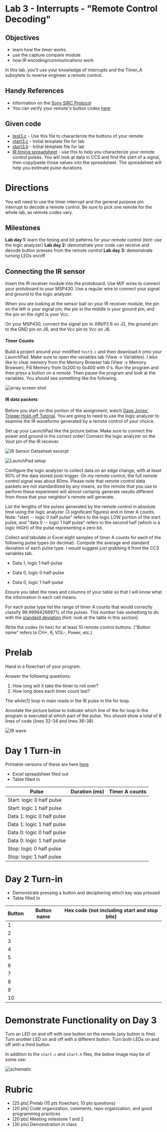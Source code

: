 # Lab 3 - Interrupts - "Remote Control Decoding"

## Objectives

- learn how the timer works
- use the capture compare module
- how IR encoding/communications work

In this lab, you'll use your knowledge of interrupts and the Timer_A subsytem to
reverse engineer a remote control.

## Handy References

- Information on the [Sony SIRC Protocol](http://users.telenet.be/davshomepage/home.htm)
- You can verify your remote's button codes [here](http://lirc.sourceforge.net/remotes/)

## Given code

- [test3.c](test3.c) - Use this file to characterize the buttons of your remote
- [start3.c](start3.c) - Initial template file for lab
- [start3.h](start3.h) - Initial template file for lab
- [IR timing spreadsheet](ir_remote.xlsx) - use this to help you characterize
your remote control pulses. You will look at data in CCS and find the start
of a signal, then copy/paste those values into the spreadsheet. The spreadsheet
will help you estimate pulse durations.

# Directions

You will need to use the timer interrupt and the general purpose pin interrupt
to decode a remote control.  Be sure to pick one remote for the whole lab, as
remote codes vary.

## Milestones

**Lab day 1:** learn the timing and bit patterns for your remote control (*hint:* use the logic analyzer)
**Lab day 2:** demonstrate your code can receive and decode button presses from the remote control
**Lab day 3:** demonstrate turning LEDs on/off

## Connecting the IR sensor

Insert the IR receiver module into the protoboard.  Use M/F wires to connect
your protoboard to your MSP430. Use a regular wire to connect your signal and
ground to the logic analyzer.

When you are looking at the sensor ball on your IR receiver module, the pin on
the left is your signal pin; the pin in the middle is your ground pin; and the
pin on the right is your Vcc.  

On your MSP430, connect the signal pin to XIN/P2.6 on J2, the ground pin to the
GND pin on J6, and the Vcc pin to Vcc on J6.  

#### Timer Counts

Build a project around your modified `test3.c` and then download it onto your
LaunchPad. Make sure to open the variables tab (View -> Variables). I also like
to clear memory from the Memory Browser tab (View -> Memory Browser), Fill
Memory from 0x200 to 0x400 with 0's. Run the program and then press a button on
a remote. Then pause the program and look at the variables. You should see
something like the following.

![array screen shot](arrayScreenShot.gif)

#### IR data packets

Before you start on this portion of the assignment, watch
[Dave Jones' Trigger Hold-off Tutorial](http://www.youtube.com/watch?v=ta096oBzSac).
You are going to need to use the logic analyzer to examine the IR waveforms
generated by a remote control of your choice.

Set up your LaunchPad like the picture below. Make sure to connect the power and
ground in the correct order! Connect the logic analyzer on the Vout pin of
the IR receiver.

![IR Sensor Datasheet excerpt](ir_sensor.jpg)

![LaunchPad setup](launchpadSetup.jpg)

Configure the logic analyzer to collect data on an edge change, with at least
90% of the data stored post-trigger.  On my remote control, the full remote
control signal was about 80ms. Please note that remote control data packets
are not standardized by any means, so the remote that you use to perform these
experiment will almost certainly generate results different  from those that
your neighbor's remote will generate.

List the lengths of the pulses generated by the remote control in absolute time
using the logic analyzer (3 significant figures) and in timer A counts.  
Note: "start -- logic 0 half pulse" refers to the logic LOW portion of the start
pulse, and "data 0 -- logic 1 half pulse" refers to the second half (which is a
  logic HIGH) of the pulse representing a zero bit.



Collect and tabulate in Excel eight samples of timer A counts for each of the
following pulse types (in decimal). Compute the average and standard deviation
of each pulse type. I would suggest just grabbing it from the CCS variables tab.

- Data 1, logic 1 half-pulse

- Data 0, logic 0 half-pulse

- Data 0, logic 1 half-pulse

Ensure you label the rows and columns of your table so that I will know what
the information in each cell means.

For each pulse type list the range of timer A counts that would correctly
classify 99.9999426697% of the pulses. This number has something to do with the
[standard deviation](http://en.wikipedia.org/wiki/Standard_deviation#Rules_for_normally_distributed_data)
(hint: look at the table in this section).

Write the codes (in hex) for at least 10 remote control buttons.  ("Button name"
refers to CH+, 6, VOL-, Power, etc.)

# Prelab

Hand in a flowchart of your program.

Answer the following questions:

1. How long will it take the timer to roll over?
1. How long does each timer count last?


The while(1) loop in main reads in the IR pulse in the for loop.

Annotate the picture below to indicate which line of the for loop in the program
is executed at which part of the pulse. You should show a total of 6 lines of
code (lines 32-34 and lines 36-38).

![IR wave](irWave.gif)

# Day 1 Turn-in

Printable versions of these are here [here](tables.html)

- Excel spreadsheet filed out
- Table filled in

| Pulse | Duration (ms)	| Timer A counts |
|-------|---------------|----------------|
| Start: logic 0 half pulse  | | |
| Start: logic 1 half pulse  | | | 	 
| Data 1: logic 0 half pulse | | | 	 
| Data 1: logic 1 half pulse | | |	 
| Data 0: logic 0 half pulse | | |	 
| Data 0: logic 1 half pulse | | |	 
| Stop: logic 0 half pulse   | | |
| Stop: logic 1 half pulse   | | |

# Day 2 Turn-in

- Demonstrate pressing a button and deciphering which key was pressed
- Table filled in

| Button | Button name | Hex code (not including start and stop bits) |
|--------|-------------|----------------------------------------------|
| 1      | | |	 
| 2      | | |
| 3      | | |	 
| 4      | | |
| 5      | | |	 
| 6      | | |
| 7      | | |
| 8      | | |
| 9      | | |
| 10     | | |


# Demonstrate Functionality on Day 3

Turn an LED on and off with one button on the remote (any button is fine). Turn
another LED on and off with a different button.  Turn both LEDs on and off with
a third button.

In addition to the `start.c` and `start.h` files, the below image may be of some use:

![schematic](schematic.jpg)

# Rubric

- [25 pts] Prelab (15 pts flowchart, 10 pts questions)
- [20 pts] Code organization, comments, repo organization, and good programming practices
- [20 pts] Meeting milestone 1 and 2
- [30 pts] Demonstration in class
